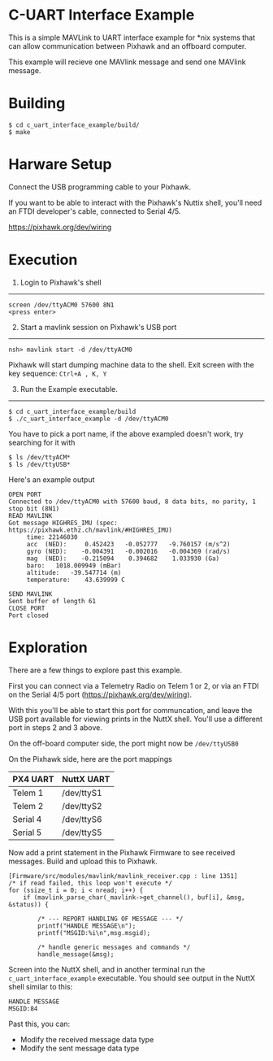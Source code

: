 C-UART Interface Example
========================

This is a simple MAVLink to UART interface example for *nix systems that can allow communication between Pixhawk and an offboard computer.

This example will recieve one MAVlink message and send one MAVlink message.


Building
========

```
$ cd c_uart_interface_example/build/
$ make
```

Harware Setup
=========

Connect the USB programming cable to your Pixhawk.  

If you want to be able to interact with the Pixhawk's Nuttix shell, you'll need an FTDI developer's cable, connected to Serial 4/5.

https://pixhawk.org/dev/wiring


Execution
=========

1. Login to Pixhawk's shell
-----------------------

```
screen /dev/ttyACM0 57600 8N1
<press enter>
```

2. Start a mavlink session on Pixhawk's USB port
-----------------------

```
nsh> mavlink start -d /dev/ttyACM0
```

Pixhawk will start dumping machine data to the shell.
Exit screen with the key sequence: ```Ctrl+A , K, Y```

3. Run the Example executable.
-----------------------------

```
$ cd c_uart_interface_example/build
$ ./c_uart_interface_example -d /dev/ttyACM0
```

You have to pick a port name, if the above exampled doesn't work, try searching for it with 
```
$ ls /dev/ttyACM*
$ ls /dev/ttyUSB*
```

Here's an example output

```
OPEN PORT
Connected to /dev/ttyACM0 with 57600 baud, 8 data bits, no parity, 1 stop bit (8N1)
READ MAVLINK
Got message HIGHRES_IMU (spec: https://pixhawk.ethz.ch/mavlink/#HIGHRES_IMU)
	 time: 22146030
	 acc  (NED):	 0.452423	-0.052777	-9.760157 (m/s^2)
	 gyro (NED):	-0.004391	-0.002016	-0.004369 (rad/s)
	 mag  (NED):	-0.215094	 0.394682	 1.033930 (Ga)
	 baro: 	 1018.009949 (mBar)
	 altitude: 	 -39.547714 (m)
	 temperature: 	 43.639999 C

SEND MAVLINK
Sent buffer of length 61
CLOSE PORT
Port closed
```

Exploration
===========

There are a few things to explore past this example.

First you can connect via a Telemetry Radio on Telem 1 or 2, or via an FTDI on the Serial 4/5 port 
(https://pixhawk.org/dev/wiring).

With this you'll be able to start this port for communcation, and leave the USB port available for viewing prints in the NuttX shell.  You'll use a different port in steps 2 and 3 above.

On the off-board computer side, the port might now be ```/dev/ttyUSB0```

On the Pixhawk side, here are the port mappings

| PX4 UART | NuttX UART |
|----------|------------|
| Telem 1  | /dev/ttyS1 |
| Telem 2  | /dev/ttyS2 |
| Serial 4 | /dev/ttyS6 |
| Serial 5 | /dev/ttyS5 |

Now add a print statement in the Pixhawk Firmware to see received messages.  Build and upload this to Pixhawk.

```
[Firmware/src/modules/mavlink/mavlink_receiver.cpp : line 1351]
/* if read failed, this loop won't execute */
for (ssize_t i = 0; i < nread; i++) {
	if (mavlink_parse_char(_mavlink->get_channel(), buf[i], &msg, &status)) {

		/* --- REPORT HANDLING OF MESSAGE --- */
		printf("HANDLE MESSAGE\n");
		printf("MSGID:%i\n",msg.msgid);

		/* handle generic messages and commands */
		handle_message(&msg);
```

Screen into the NuttX shell, and in another terminal run the ```c_uart_interface_example``` executable. You should see output in the NuttX shell similar to this:

```
HANDLE MESSAGE
MSGID:84
```

Past this, you can:
- Modify the received message data type
- Modify the sent message data type





